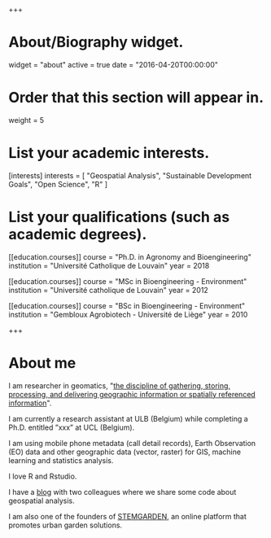 +++
# About/Biography widget.
widget = "about"
active = true
date = "2016-04-20T00:00:00"

# Order that this section will appear in.
weight = 5

# List your academic interests.
[interests]
  interests = [
    "Geospatial Analysis",
    "Sustainable Development Goals",
    "Open Science",
    "R"
  ]

# List your qualifications (such as academic degrees).
[[education.courses]]
  course = "Ph.D. in Agronomy and Bioengineering"
  institution = "Université Catholique de Louvain"
  year = 2018

[[education.courses]]
  course = "MSc in Bioengineering - Environment"
  institution = "Université catholique de Louvain"
  year = 2012

[[education.courses]]
  course = "BSc in Bioengineering - Environment"
  institution = "Gembloux Agrobiotech - Université de Liège"
  year = 2010
 
+++

# About me

I am researcher in geomatics, "[the discipline of gathering, storing, processing, and delivering geographic information or spatially referenced information](https://en.wikipedia.org/wiki/Geomatics)".

I am currently a research assistant at ULB (Belgium) while completing a Ph.D. entitled ”xxx” at UCL (Belgium).  

I am using mobile phone metadata (call detail records), Earth Observation (EO) data and other geographic data (vector, raster) for GIS, machine learning and statistics analysis. 

I love R and Rstudio. 

I have a [blog](www.guru-gis.net) with two colleagues where we share some code about geospatial analysis.

I am also one of the founders of [STEMGARDEN](www.stemgarden.co), an online platform that promotes urban garden solutions.
